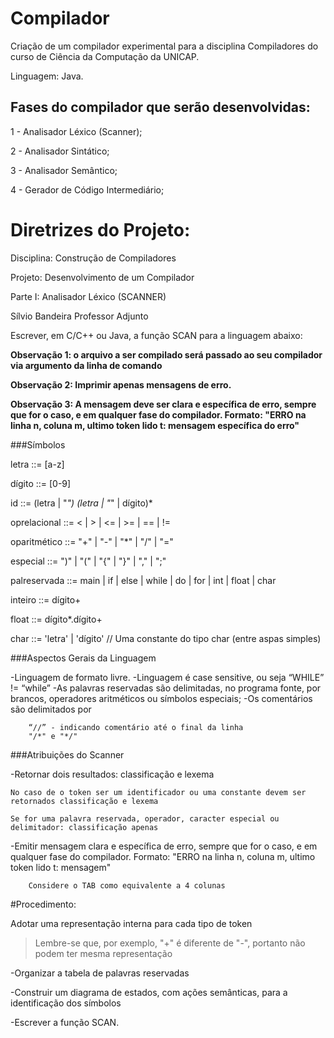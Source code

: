# Compilador
Criação de um compilador experimental para a disciplina Compiladores do curso de Ciência da Computação da UNICAP. 

Linguagem: Java.

## Fases do compilador que serão desenvolvidas:
1 - Analisador Léxico (Scanner);

2 - Analisador Sintático;

3 - Analisador Semântico;

4 - Gerador de Código Intermediário;




# Diretrizes do Projeto:

Disciplina: Construção de Compiladores

Projeto: Desenvolvimento de um Compilador

Parte I: Analisador Léxico (SCANNER)

Sílvio Bandeira
Professor Adjunto

Escrever, em C/C++ ou Java, a função SCAN para a linguagem abaixo:

__Observação 1: o arquivo a ser compilado será passado ao seu compilador via argumento da linha de comando__

__Observação 2: Imprimir apenas mensagens de erro.__

__Observação 3: A mensagem deve ser clara e específica de erro, sempre que for o caso, e em qualquer fase do compilador. Formato: "ERRO na linha n, coluna m, ultimo token lido t: mensagem específica do erro"__



###Símbolos

letra ::= [a-z]

dígito ::= [0-9]

id ::= (letra | "_") (letra | "_" | dígito)*

oprelacional ::= <  |  >  |  <=  |  >=  |  ==  |  !=

oparitmético ::= "+"  |  "-"  |  "*"  |  "/"  |  "="

especial ::= ")"  |  "("  |  "{"  |  "}"  |  ","  |  ";"

palreservada ::= main  |  if  |  else  |  while  |  do  |  for  |  int  |  float  |  char

inteiro ::= dígito+

float ::= dígito*.dígito+

char ::= 'letra'  |  'dígito'         // Uma constante do tipo char (entre aspas simples)



###Aspectos Gerais da Linguagem

-Linguagem de formato livre.
-Linguagem é case sensitive, ou seja “WHILE” != “while”
-As palavras reservadas são delimitadas, no programa fonte, por brancos, operadores aritméticos ou símbolos especiais;
-Os comentários são delimitados por

        “//” - indicando comentário até o final da linha
        "/*" e "*/"



###Atribuições do Scanner

-Retornar dois resultados: classificação e lexema

    No caso de o token ser um identificador ou uma constante devem ser retornados classificação e lexema

    Se for uma palavra reservada, operador, caracter especial ou delimitador: classificação apenas

-Emitir mensagem clara e específica de erro, sempre que for o caso, e em qualquer fase do compilador. Formato: "ERRO na linha n, coluna m, ultimo token lido t: mensagem"

        Considere o TAB como equivalente a 4 colunas

#Procedimento:

Adotar uma representação interna para cada tipo de token

>Lembre-se que, por exemplo, "+" é diferente de "-", portanto não podem ter mesma representação

-Organizar a tabela de palavras reservadas

-Construir um diagrama de estados, com ações semânticas, para a identificação dos símbolos

-Escrever a função SCAN.
